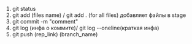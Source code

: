 1. git status
2. git add (files name) / git add . (for all files) добавляет файлы в stage
3. git commit -m "comment"
4. git log (инфа о коммите)/ git log --oneline(краткая инфа)
5. git push (rep_link) (branch_name)
